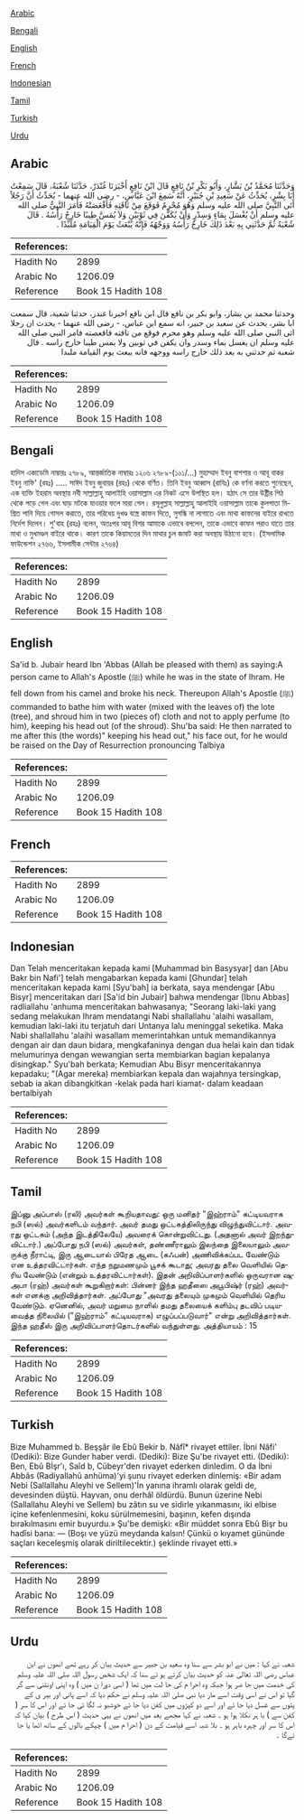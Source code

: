 [Arabic](#arabic)

[Bengali](#bengali)

[English](#english)

[French](#french)

[Indonesian](#indonesian)

[Tamil](#tamil)

[Turkish](#turkish)

[Urdu](#urdu)

## Arabic


<div dir="rtl" lang="ar" style={{fontSize:'larger',backgroundColor:'#f8f9fa',padding:20}}>
وَحَدَّثَنَا مُحَمَّدُ بْنُ بَشَّارٍ، وَأَبُو بَكْرِ بْنُ نَافِعٍ قَالَ ابْنُ نَافِعٍ أَخْبَرَنَا غُنْدَرٌ، حَدَّثَنَا شُعْبَةُ، قَالَ سَمِعْتُ أَبَا بِشْرٍ، يُحَدِّثُ عَنْ سَعِيدِ بْنِ جُبَيْرٍ، أَنَّهُ سَمِعَ ابْنَ عَبَّاسٍ، - رضى الله عنهما - يُحَدِّثُ أَنَّ رَجُلاً أَتَى النَّبِيَّ صلى الله عليه وسلم وَهُوَ مُحْرِمٌ فَوَقَعَ مِنْ نَاقَتِهِ فَأَقْعَصَتْهُ فَأَمَرَ النَّبِيُّ صلى الله عليه وسلم أَنْ يُغْسَلَ بِمَاءٍ وَسِدْرٍ وَأَنْ يُكَفَّنَ فِي ثَوْبَيْنِ وَلاَ يُمَسَّ طِيبًا خَارِجٌ رَأْسُهُ ‏.‏ قَالَ شُعْبَةُ ثُمَّ حَدَّثَنِي بِهِ بَعْدَ ذَلِكَ خَارِجٌ رَأْسُهُ وَوَجْهُهُ فَإِنَّهُ يُبْعَثُ يَوْمَ الْقِيَامَةِ مُلَبِّدًا ‏.‏
</div>
<div style={{backgroundColor:'#f8f9fa',padding:20, marginBottom: 10}}><table> <thead> <tr> <th>References:</th> <th></th> </tr> </thead> <tbody><tr><td>Hadith No</td><td>2899</td></tr><tr><td>Arabic No</td><td>1206.09</td></tr><tr><td>Reference</td><td>Book 15 Hadith 108</td></tr></tbody></table></div>


<div dir="rtl" lang="ar" style={{fontSize:'larger',backgroundColor:'#f8f9fa',padding:20}}>
وحدثنا محمد بن بشار، وابو بكر بن نافع قال ابن نافع اخبرنا غندر، حدثنا شعبة، قال سمعت ابا بشر، يحدث عن سعيد بن جبير، انه سمع ابن عباس، - رضى الله عنهما - يحدث ان رجلا اتى النبي صلى الله عليه وسلم وهو محرم فوقع من ناقته فاقعصته فامر النبي صلى الله عليه وسلم ان يغسل بماء وسدر وان يكفن في ثوبين ولا يمس طيبا خارج راسه . قال شعبة ثم حدثني به بعد ذلك خارج راسه ووجهه فانه يبعث يوم القيامة ملبدا
</div>
<div style={{backgroundColor:'#f8f9fa',padding:20, marginBottom: 10}}><table> <thead> <tr> <th>References:</th> <th></th> </tr> </thead> <tbody><tr><td>Hadith No</td><td>2899</td></tr><tr><td>Arabic No</td><td>1206.09</td></tr><tr><td>Reference</td><td>Book 15 Hadith 108</td></tr></tbody></table></div>

## Bengali


<div dir="ltr" lang="bn" style={{fontSize:'larger',backgroundColor:'#f8f9fa',padding:20}}>
হাদিস একাডেমি নাম্বারঃ ২৭৮৯, আন্তর্জাতিক নাম্বারঃ ১২০৬ ২৭৮৯-(১০১/...) মুহাম্মাদ ইবনু বাশশার ও আবূ বাকর ইবনু নাফি' (রহঃ) ..... সাঈদ ইবনু জুবায়র (রহঃ) থেকে বর্ণিত। তিনি ইবনু আব্বাস (রাযিঃ) কে বর্ণনা করতে শুনেছেন, এক ব্যক্তি ইহরাম অবস্থায় নবী সাল্লাল্লাহু আলাইহি ওয়াসাল্লাম এর নিকট এসে উপস্থিত হল। হঠাৎ সে তার উষ্ট্রীর পিঠ থেকে পড়ে গেল এবং ঘাড় মটকে যাওয়ার ফলে মারা গেল। রসূলুল্লাহ সাল্লাল্লাহু আলাইহি ওয়াসাল্লাম তাকে কুলপাতা মিশ্রিত পানি দিয়ে গোসল করাতে, তার পরিধেয় দুখণ্ড বস্ত্রে কাফন দিতে, সুগন্ধি না লাগাতে এবং মাথা কাফনের বাইরে রাখতে নির্দেশ দিলেন। শু'বাহ (রহঃ) বলেন, অতঃপর আবূ বিশর আমাকে এভাবে বললেন, তাকে এভাবে কাফন পরাও যাতে তার মাথা ও মুখমণ্ডল বাইরে থাকে। কারণ তাকে কিয়ামতের দিন মাথার চুল জমাট করা অবস্থায় উঠানো হবে। (ইসলামিক ফাউন্ডেশন ২৭৬৬, ইসলামীক সেন্টার ২৭৬৪)
</div>
<div style={{backgroundColor:'#f8f9fa',padding:20, marginBottom: 10}}><table> <thead> <tr> <th>References:</th> <th></th> </tr> </thead> <tbody><tr><td>Hadith No</td><td>2899</td></tr><tr><td>Arabic No</td><td>1206.09</td></tr><tr><td>Reference</td><td>Book 15 Hadith 108</td></tr></tbody></table></div>

## English


<div dir="ltr" lang="en" style={{fontSize:'larger',backgroundColor:'#f8f9fa',padding:20}}>
Sa'id b. Jubair heard Ibn 'Abbas (Allah be pleased with them) as saying:A person came to Allah's Apostle (ﷺ) while he was in the state of lhram. He fell down from his camel and broke his neck. Thereupon Allah's Apostle (ﷺ) commanded to bathe him with water (mixed with the leaves of) the lote (tree), and shroud him in two (pieces of) cloth and not to apply perfume (to him), keeping his head out (of the shroud). Shu'ba said: He then narrated to me after this (the words)" keeping his head out," his face out, for he would be raised on the Day of Resurrection pronouncing Talbiya
</div>
<div style={{backgroundColor:'#f8f9fa',padding:20, marginBottom: 10}}><table> <thead> <tr> <th>References:</th> <th></th> </tr> </thead> <tbody><tr><td>Hadith No</td><td>2899</td></tr><tr><td>Arabic No</td><td>1206.09</td></tr><tr><td>Reference</td><td>Book 15 Hadith 108</td></tr></tbody></table></div>

## French


<div dir="ltr" lang="fr" style={{fontSize:'larger',backgroundColor:'#f8f9fa',padding:20}}>

</div>
<div style={{backgroundColor:'#f8f9fa',padding:20, marginBottom: 10}}><table> <thead> <tr> <th>References:</th> <th></th> </tr> </thead> <tbody><tr><td>Hadith No</td><td>2899</td></tr><tr><td>Arabic No</td><td>1206.09</td></tr><tr><td>Reference</td><td>Book 15 Hadith 108</td></tr></tbody></table></div>

## Indonesian


<div dir="ltr" lang="id" style={{fontSize:'larger',backgroundColor:'#f8f9fa',padding:20}}>
Dan Telah menceritakan kepada kami [Muhammad bin Basysyar] dan [Abu Bakr bin Nafi'] telah mengabarkan kepada kami [Ghundar] telah menceritakan kepada kami [Syu'bah] ia berkata, saya mendengar [Abu Bisyr] menceritakan dari [Sa'id bin Jubair] bahwa mendengar [Ibnu Abbas] radliallahu 'anhuma menceritakan bahwasanya; "Seorang laki-laki yang sedang melakukan Ihram mendatangi Nabi shallallahu 'alaihi wasallam, kemudian laki-laki itu terjatuh dari Untanya lalu meninggal seketika. Maka Nabi shallallahu 'alaihi wasallam memerintahkan untuk memandikannya dengan air dan daun bidara, mengkafaninya dengan dua helai kain dan tidak melumurinya dengan wewangian serta membiarkan bagian kepalanya disingkap." Syu'bah berkata; Kemudian Abu Bisyr menceritakannya kepadaku; "(Agar mereka) membiarkan kepala dan wajahnya tersingkap, sebab ia akan dibangkitkan -kelak pada hari kiamat- dalam keadaan bertalbiyah
</div>
<div style={{backgroundColor:'#f8f9fa',padding:20, marginBottom: 10}}><table> <thead> <tr> <th>References:</th> <th></th> </tr> </thead> <tbody><tr><td>Hadith No</td><td>2899</td></tr><tr><td>Arabic No</td><td>1206.09</td></tr><tr><td>Reference</td><td>Book 15 Hadith 108</td></tr></tbody></table></div>

## Tamil


<div dir="ltr" lang="ta" style={{fontSize:'larger',backgroundColor:'#f8f9fa',padding:20}}>
இப்னு அப்பாஸ் (ரலி) அவர்கள் கூறியதாவது: ஒரு மனிதர் "இஹ்ராம்" கட்டியவராக நபி (ஸல்) அவர்களிடம் வந்தார். அவர் தமது ஒட்டகத்திலிருந்து விழுந்துவிட்டார். அவரது ஒட்டகம் (அந்த இடத்திலேயே) அவரைக் கொன்றுவிட்டது. (அதனால் அவர் இறந்துவிட்டார்.) அப்போது நபி (ஸல்) அவர்கள், தண்ணீராலும் இலந்தை இலையாலும் அவருக்கு நீராட்டி, இரு ஆடையால் பிரேத ஆடை (கஃபன்) அணிவிக்கப்பட வேண்டும் என உத்தரவிட்டார்கள். எந்த நறுமணமும் பூசக் கூடாது; அவரது தலை வெளியில் தெரிய வேண்டும் (என்றும் உத்தரவிட்டார்கள்). இதன் அறிவிப்பாளர்களில் ஒருவரான ஷுஅபா (ரஹ்) அவர்கள் கூறுகிறார்கள்: பின்னர் இந்த ஹதீஸை அபூபிஷ்ர் (ரஹ்) அவர்கள் எனக்கு அறிவித்தார்கள். அப்போது "அவரது தலையும் முகமும் வெளியில் தெரிய வேண்டும். ஏனெனில், அவர் மறுமை நாளில் தமது தலையைக் களிம்பு தடவிப் படியவைத்த நிலையில் ("இஹ்ராம்" கட்டியவராக) எழுப்பப்படுவார்" என்று அறிவித்தார்கள். இந்த ஹதீஸ் இரு அறிவிப்பாளர்தொடர்களில் வந்துள்ளது. அத்தியாயம் : 15
</div>
<div style={{backgroundColor:'#f8f9fa',padding:20, marginBottom: 10}}><table> <thead> <tr> <th>References:</th> <th></th> </tr> </thead> <tbody><tr><td>Hadith No</td><td>2899</td></tr><tr><td>Arabic No</td><td>1206.09</td></tr><tr><td>Reference</td><td>Book 15 Hadith 108</td></tr></tbody></table></div>

## Turkish


<div dir="ltr" lang="tr" style={{fontSize:'larger',backgroundColor:'#f8f9fa',padding:20}}>
Bize Muhammed b. Beşşâr ile Ebû Bekir b. Nâfî* rivayet ettiler. İbni Nâfi' (Dediki): Bize Gunder haber verdi. (Dediki): Bize Şu'be rivayet etti. (Dediki): Ben, Ebû Bİşr'ı, Saîd b, Cübeyr'den rivayet ederken dinledim. O da İbni Abbâs (Radiyallahû anhüma)'yi şunu rivayet ederken dinlemiş: «Bir adam Nebi (Sallallahu Aleyhi ve Sellem)'İn yanına ihramlı olarak geldi de, devesinden düştü. Hayvan, onu derhâl öldürdü. Bunun üzerine Nebi (Sallallahu Aleyhi ve Sellem) bu zâtın su ve sidirle yıkanmasını, iki elbise içine kefenlenmesini, koku sürüImemesini, başının, kefen dışında bırakılmasını emir buyurdu.» Şu'be demişki: «Bir müddet sonra Ebû Bişr bu hadîsi bana: — (Boşı ve yüzü meydanda kalsın! Çünkü o kıyamet gününde saçları keceleşmiş olarak diriltilecektir.) şeklinde rivayet etti.»
</div>
<div style={{backgroundColor:'#f8f9fa',padding:20, marginBottom: 10}}><table> <thead> <tr> <th>References:</th> <th></th> </tr> </thead> <tbody><tr><td>Hadith No</td><td>2899</td></tr><tr><td>Arabic No</td><td>1206.09</td></tr><tr><td>Reference</td><td>Book 15 Hadith 108</td></tr></tbody></table></div>

## Urdu


<div dir="rtl" lang="ur" style={{fontSize:'larger',backgroundColor:'#f8f9fa',padding:20}}>
شعبہ نے کہا : میں نے ابو بشر سے سنا وہ سعید بن جبیر سے حدیث بیان کر رہے تھے انھوں نے ابن عباس رضی اللہ تعالیٰ عنہ کو حدیث بیان کرتے ہو ئے سنا کہ ایک شخص رسول اللہ صلی اللہ علیہ وسلم کی خدمت میں حا ضر ہوا جبکہ وہ احرا م کی حا لت میں تھا ( اسی دورا ن میں ) وہ اپنی اونٹنی سے گر گیا تو اس نے اسی وقت اسے مار دیا نبی صلی اللہ علیہ وسلم نے حکم دیا کہ اسے پانی اور بیر ی کے پتوں سے غسل دیا جا ئے اور اسے دو کپڑوں میں کفن دیا جا ئے خوشبو نہ لگا ئی جا ئے اور اس کا سر ( کفن سے ) با ہر نکلا ہوا ہو ۔ شعبہ نے کہا مجھے بعد میں انھوں نے یہی حدیث ( اس طرح ) بیان کیا کہ اس کا سر اور چہرہ باہر ہو ۔ بلا شبہ اسے قیامت کے دن ( احرا م میں ) چپکے بالوں کے ساتھ اٹھا یا جا ئےگا ۔
</div>
<div style={{backgroundColor:'#f8f9fa',padding:20, marginBottom: 10}}><table> <thead> <tr> <th>References:</th> <th></th> </tr> </thead> <tbody><tr><td>Hadith No</td><td>2899</td></tr><tr><td>Arabic No</td><td>1206.09</td></tr><tr><td>Reference</td><td>Book 15 Hadith 108</td></tr></tbody></table></div>